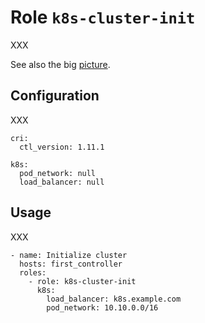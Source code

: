 # Role `k8s-cluster-init`

XXX

See also the big [picture](../../docs/roles.md).

## Configuration

XXX

```ansible
cri:
  ctl_version: 1.11.1

k8s:
  pod_network: null
  load_balancer: null
```

## Usage

XXX

```ansible
- name: Initialize cluster
  hosts: first_controller
  roles:
    - role: k8s-cluster-init
      k8s:
        load_balancer: k8s.example.com
        pod_network: 10.10.0.0/16
```
